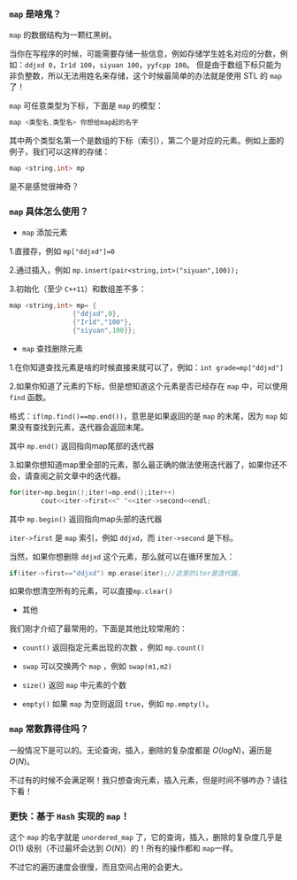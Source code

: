 ### `map` 是啥鬼？

`map` 的数据结构为一颗红黑树。

当你在写程序的时候，可能需要存储一些信息，例如存储学生姓名对应的分数，例如：`ddjxd 0`，`Ir1d 100`，`siyuan 100`，`yyfcpp 100`。
但是由于数组下标只能为非负整数，所以无法用姓名来存储，这个时候最简单的办法就是使用 STL 的 `map` 了！

`map` 可任意类型为下标，下面是 `map` 的模型：

```cpp
map <类型名,类型名> 你想给map起的名字
```

其中两个类型名第一个是数组的下标（索引），第二个是对应的元素。例如上面的例子，我们可以这样的存储：

```cpp
map <string,int> mp
```
是不是感觉很神奇？

### `map`  具体怎么使用？

- `map` 添加元素

1.直接存，例如 `mp["ddjxd"]=0`

2.通过插入，例如 `mp.insert(pair<string,int>("siyuan",100));`

3.初始化（至少 `C++11`）和数组差不多：
```cpp
map <string,int> mp= {
                {"ddjxd",0},
                {"Ir1d","100"},
                {"siyuan",100}};
```

- `map` 查找删除元素

1.在你知道查找元素是啥的时候直接来就可以了，例如：`int grade=mp["ddjxd"]`

2.如果你知道了元素的下标，但是想知道这个元素是否已经存在 `map` 中，可以使用 `find` 函数。

格式：`if(mp.find()==mp.end())`，意思是如果返回的是 `map` 的末尾，因为 `map` 如果没有查找到元素，迭代器会返回末尾。

其中 ```mp.end()``` 返回指向map尾部的迭代器

3.如果你想知道map里全部的元素，那么最正确的做法使用迭代器了，如果你还不会，请查阅之前文章中的迭代器。

```cpp
for(iter=mp.begin();iter!=mp.end();iter++)
        cout<<iter->first<<" "<<iter->second<<endl;
```

其中 ```mp.begin()``` 返回指向map头部的迭代器

`iter->first` 是 `map` 索引，例如 `ddjxd`，而 `iter->second` 是下标。

当然，如果你想删除 `ddjxd` 这个元素，那么就可以在循环里加入：

```cpp
if(iter->first=="ddjxd") mp.erase(iter);//这里的iter是迭代器，
```

如果你想清空所有的元素，可以直接`mp.clear()`

- 其他

我们刚才介绍了最常用的，下面是其他比较常用的：

- `count()`   返回指定元素出现的次数 ，例如 `mp.count()`

- `swap` 可以交换两个 `map` ，例如 `swap(m1,m2)`

- `size()` 返回 `map` 中元素的个数
     
- `empty()`  如果 `map` 为空则返回 `true`，例如 `mp.empty()`。


### `map` 常数靠得住吗？

一般情况下是可以的。无论查询，插入，删除的复杂度都是 $O(logN)$，遍历是 $O(N)$。

不过有的时候不会满足啊！我只想查询元素，插入元素，但是时间不够咋办？请往下看！

### 更快：基于 `Hash` 实现的 `map`！

这个 `map` 的名字就是 `unordered_map` 了，它的查询，插入，删除的复杂度几乎是 $O(1)$ 级别（不过最坏会达到 $O(N)$）的！所有的操作都和 `map`一样。

不过它的遍历速度会很慢，而且空间占用的会更大。
